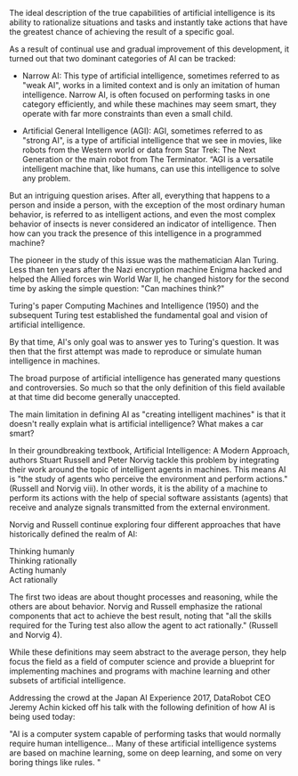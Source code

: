 The ideal description of the true capabilities of artificial intelligence is its ability to rationalize situations and tasks and instantly take actions that have the greatest chance of achieving the result of a specific goal.  
  
As a result of continual use and gradual improvement of this development, it turned out that two dominant categories of AI can be tracked:  
  
- Narrow AI: This type of artificial intelligence, sometimes referred to as "weak AI", works in a limited context and is only an imitation of human intelligence. Narrow AI, is often focused on performing tasks in one category efficiently, and while these machines may seem smart, they operate with far more constraints than even a small child.  
  
- Artificial General Intelligence (AGI): AGI, sometimes referred to as "strong AI", is a type of artificial intelligence that we see in movies, like robots from the Western world or data from Star Trek: The Next Generation or the main robot from The Terminator. “AGI is a versatile intelligent machine that, like humans, can use this intelligence to solve any problem.

But an intriguing question arises. After all, everything that happens to a person and inside a person, with the exception of the most ordinary human behavior, is referred to as intelligent actions, and even the most complex behavior of insects is never considered an indicator of intelligence. Then how can you track the presence of this intelligence in a programmed machine?

The pioneer in the study of this issue was the mathematician Alan Turing. Less than ten years after the Nazi encryption machine Enigma hacked and helped the Allied forces win World War II, he changed history for the second time by asking the simple question: "Can machines think?"  
  
Turing's paper Computing Machines and Intelligence (1950) and the subsequent Turing test established the fundamental goal and vision of artificial intelligence.  
  
By that time, AI's only goal was to answer yes to Turing's question. It was then that the first attempt was made to reproduce or simulate human intelligence in machines.  
  
The broad purpose of artificial intelligence has generated many questions and controversies. So much so that the only definition of this field available at that time did become generally unaccepted.  
  
The main limitation in defining AI as "creating intelligent machines" is that it doesn't really explain what is artificial intelligence? What makes a car smart?  
  
In their groundbreaking textbook, Artificial Intelligence: A Modern Approach, authors Stuart Russell and Peter Norvig tackle this problem by integrating their work around the topic of intelligent agents in machines. This means AI is "the study of agents who perceive the environment and perform actions." (Russell and Norvig viii). In other words, it is the ability of a machine to perform its actions with the help of special software assistants (agents) that receive and analyze signals transmitted from the external environment.  
  
Norvig and Russell continue exploring four different approaches that have historically defined the realm of AI:  
  
Thinking humanly  
Thinking rationally  
Acting humanly  
Act rationally  
  
The first two ideas are about thought processes and reasoning, while the others are about behavior. Norvig and Russell emphasize the rational components that act to achieve the best result, noting that "all the skills required for the Turing test also allow the agent to act rationally." (Russell and Norvig 4).  
  
While these definitions may seem abstract to the average person, they help focus the field as a field of computer science and provide a blueprint for implementing machines and programs with machine learning and other subsets of artificial intelligence.  
  
Addressing the crowd at the Japan AI Experience 2017, DataRobot CEO Jeremy Achin kicked off his talk with the following definition of how AI is being used today:  
  
"AI is a computer system capable of performing tasks that would normally require human intelligence... Many of these artificial intelligence systems are based on machine learning, some on deep learning, and some on very boring things like rules. "

  